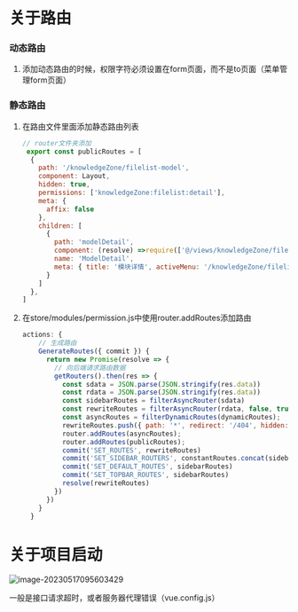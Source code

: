 # 关于路由

### 动态路由

1. 添加动态路由的时候，权限字符必须设置在form页面，而不是to页面（菜单管理form页面）

### 静态路由

1. 在路由文件里面添加静态路由列表

   ``` javascript
   // router文件夹添加
    export const publicRoutes = [
     {
       path: '/knowledgeZone/filelist-model',
       component: Layout,
       hidden: true,
       permissions: ['knowledgeZone:filelist:detail'],
       meta: {
         affix: false
       },
       children: [
         {
           path: 'modelDetail',
           component: (resolve) =>require(['@/views/knowledgeZone/filelist/detail/index.vue'], resolve),
           name: 'ModelDetail',
           meta: { title: '模块详情', activeMenu: '/knowledgeZone/filelist', affix: false },
         }
       ]
     },
   ]
   ```

2. 在store/modules/permission.js中使用router.addRoutes添加路由

   ```javascript
   actions: {
       // 生成路由
       GenerateRoutes({ commit }) {
         return new Promise(resolve => {
           // 向后端请求路由数据
           getRouters().then(res => {
             const sdata = JSON.parse(JSON.stringify(res.data))
             const rdata = JSON.parse(JSON.stringify(res.data))
             const sidebarRoutes = filterAsyncRouter(sdata)
             const rewriteRoutes = filterAsyncRouter(rdata, false, true)
             const asyncRoutes = filterDynamicRoutes(dynamicRoutes);
             rewriteRoutes.push({ path: '*', redirect: '/404', hidden: true })
             router.addRoutes(asyncRoutes);
             router.addRoutes(publicRoutes);
             commit('SET_ROUTES', rewriteRoutes)
             commit('SET_SIDEBAR_ROUTERS', constantRoutes.concat(sidebarRoutes))
             commit('SET_DEFAULT_ROUTES', sidebarRoutes)
             commit('SET_TOPBAR_ROUTES', sidebarRoutes)
             resolve(rewriteRoutes)
           })
         })
       }
     }
   ```


# 关于项目启动

![image-20230517095603429](C:\Users\hufeng\AppData\Roaming\Typora\typora-user-images\image-20230517095603429.png)

一般是接口请求超时，或者服务器代理错误（vue.config.js）

